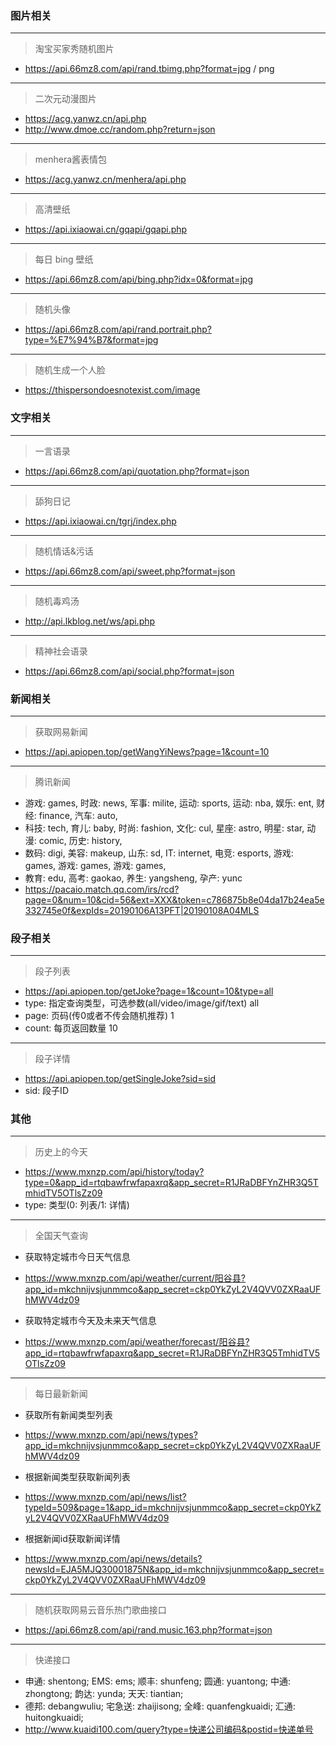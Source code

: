 ### 图片相关
* * *
> 淘宝买家秀随机图片
+ https://api.66mz8.com/api/rand.tbimg.php?format=jpg / png

* * *
> 二次元动漫图片
+ https://acg.yanwz.cn/api.php
+ http://www.dmoe.cc/random.php?return=json

* * *
> menhera酱表情包
+ https://acg.yanwz.cn/menhera/api.php

* * *
> 高清壁纸
+ https://api.ixiaowai.cn/gqapi/gqapi.php

* * *
> 每日 bing 壁纸
+ https://api.66mz8.com/api/bing.php?idx=0&format=jpg

* * *
> 随机头像
+ https://api.66mz8.com/api/rand.portrait.php?type=%E7%94%B7&format=jpg

* * *
> 随机生成一个人脸
+ https://thispersondoesnotexist.com/image


### 文字相关
* * *
> 一言语录
+ https://api.66mz8.com/api/quotation.php?format=json

* * *
> 舔狗日记
+ https://api.ixiaowai.cn/tgrj/index.php

* * *
> 随机情话&污话
+ https://api.66mz8.com/api/sweet.php?format=json

* * *
> 随机毒鸡汤
+ http://api.lkblog.net/ws/api.php

* * *
> 精神社会语录
+ https://api.66mz8.com/api/social.php?format=json


### 新闻相关
* * *
> 获取网易新闻
+ https://api.apiopen.top/getWangYiNews?page=1&count=10

* * *
> 腾讯新闻
+ 游戏: games, 时政: news, 军事: milite, 运动: sports, 运动: nba, 娱乐: ent, 财经: finance, 汽车: auto,
+ 科技: tech, 育儿: baby, 时尚: fashion, 文化: cul, 星座: astro, 明星: star, 动漫: comic, 历史: history,
+ 数码: digi, 美容: makeup, 山东: sd, IT: internet, 电竞: esports, 游戏: games, 游戏: games, 游戏: games, 
+ 教育: edu, 高考: gaokao, 养生: yangsheng, 孕产: yunc
+ https://pacaio.match.qq.com/irs/rcd?page=0&num=10&cid=56&ext=XXX&token=c786875b8e04da17b24ea5e332745e0f&expIds=20190106A13PFT|20190108A04MLS


### 段子相关
* * *
> 段子列表
+ https://api.apiopen.top/getJoke?page=1&count=10&type=all
+ type: 指定查询类型，可选参数(all/video/image/gif/text) all
+ page: 页码(传0或者不传会随机推荐) 1
+ count: 每页返回数量 10

* * *
> 段子详情
+ https://api.apiopen.top/getSingleJoke?sid=sid
+ sid: 段子ID


### 其他
* * *
> 历史上的今天
+ https://www.mxnzp.com/api/history/today?type=0&app_id=rtqbawfrwfapaxrq&app_secret=R1JRaDBFYnZHR3Q5TmhidTV5OTlsZz09
+ type: 类型(0: 列表/1: 详情)

* * *
> 全国天气查询
+ 获取特定城市今日天气信息
+ https://www.mxnzp.com/api/weather/current/阳谷县?app_id=mkchnijvsjunmmco&app_secret=ckp0YkZyL2V4QVV0ZXRaaUFhMWV4dz09

+ 获取特定城市今天及未来天气信息
+ https://www.mxnzp.com/api/weather/forecast/阳谷县?app_id=rtqbawfrwfapaxrq&app_secret=R1JRaDBFYnZHR3Q5TmhidTV5OTlsZz09

* * *
> 每日最新新闻
+ 获取所有新闻类型列表
+ https://www.mxnzp.com/api/news/types?app_id=mkchnijvsjunmmco&app_secret=ckp0YkZyL2V4QVV0ZXRaaUFhMWV4dz09

+ 根据新闻类型获取新闻列表
+ https://www.mxnzp.com/api/news/list?typeId=509&page=1&app_id=mkchnijvsjunmmco&app_secret=ckp0YkZyL2V4QVV0ZXRaaUFhMWV4dz09

+ 根据新闻id获取新闻详情
+ https://www.mxnzp.com/api/news/details?newsId=EJA5MJQ30001875N&app_id=mkchnijvsjunmmco&app_secret=ckp0YkZyL2V4QVV0ZXRaaUFhMWV4dz09

* * *
> 随机获取网易云音乐热门歌曲接口
+ https://api.66mz8.com/api/rand.music.163.php?format=json

* * *
> 快递接口
+ 申通: shentong; EMS: ems; 顺丰: shunfeng; 圆通: yuantong; 中通: zhongtong; 韵达: yunda; 天天: tiantian;
+ 德邦: debangwuliu; 宅急送: zhaijisong; 全峰: quanfengkuaidi; 汇通: huitongkuaidi;
+ http://www.kuaidi100.com/query?type=快递公司编码&postid=快递单号